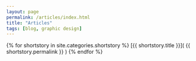 ```yaml
---
layout: page
permalink: /articles/index.html
title: "Articles"
tags: [blog, graphic design]
---
```


{% for shortstory in site.categories.shortstory %}
  [{{ shortstory.title }}]( {{ shortstory.permalink }} )
{% endfor %}

